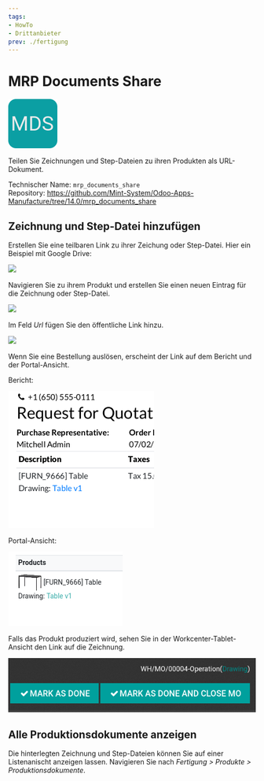 ```yaml
---
tags:
- HowTo
- Drittanbieter
prev: ./fertigung
---
```

# MRP Documents Share
![](assets/icon_odoo_mrp_documents_share.png)

Teilen Sie Zeichnungen und Step-Dateien zu ihren Produkten als URL-Dokument.

Technischer Name: `mrp_documents_share`\
Repository: <https://github.com/Mint-System/Odoo-Apps-Manufacture/tree/14.0/mrp_documents_share>

## Zeichnung und Step-Datei hinzufügen

Erstellen Sie eine teilbaren Link zu ihrer Zeichung oder Step-Datei. Hier ein Beispiel mit Google Drive:

![](assets/Google%20Drive%20öffentlicher%20Link.png)

Navigieren Sie zu ihrem Produkt und erstellen Sie einen neuen Eintrag für die Zeichnung oder Step-Datei.

![](assets/MRP%20Documents%20Share%20Zeichnung%20hinzufügen.png)

Im Feld *Url* fügen Sie den öffentliche Link hinzu.

![](assets/MRP%20Documents%20Share%20Url%20hinzufügen.png)

Wenn Sie eine Bestellung auslösen, erscheint der Link auf dem Bericht und der Portal-Ansicht.

Bericht:

![](assets/MRP%20Documents%20Share%20Bestellung.png)

Portal-Ansicht:

![](assets/MRP%20Documents%20Share%20Portal%20Ansicht.png)

Falls das Produkt produziert wird, sehen Sie in der Workcenter-Tablet-Ansicht den Link auf die Zeichnung.

![](assets/MRP%20Documents%20Share%20Operation%20Drawing%20Link.png)

## Alle Produktionsdokumente anzeigen

Die hinterlegten Zeichnung und Step-Dateien können Sie auf einer Listenanischt anzeigen lassen. Navigieren Sie nach *Fertigung > Produkte > Produktionsdokumente*.

